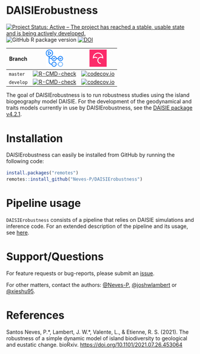 # DAISIErobustness


<!-- badges: start -->
[![Project Status: Active – The project has reached a stable, usable state and is being actively developed.](https://www.repostatus.org/badges/latest/active.svg)](https://www.repostatus.org/#active)
![GitHub R package version](https://img.shields.io/github/r-package/v/Neves-P/DAISIErobustness)
[![DOI](https://zenodo.org/badge/DOI/10.5281/zenodo.3897237.svg)](https://doi.org/10.5281/zenodo.3897237)

Branch|[![GitHub Actions logo](pics/github_actions_logo.png)](https://github.com/features/actions)|[![Codecov logo](pics/Codecov.png)](https://www.codecov.io)
--------|------------------------------------------------------------------------------------------------------------------------------------------------------------------------------------|--------------------------------------------------------------------------------------------------------------------------------------------------------------------
`master`|[![R-CMD-check](https://github.com/Neves-P/DAISIErobustness/actions/workflows/R-CMD-check.yaml/badge.svg)](https://github.com/Neves-P/DAISIErobustness/actions/workflows/R-CMD-check.yaml)|[![codecov.io](https://codecov.io/github/Neves-P/DAISIErobustness/coverage.svg?branch=master)](https://codecov.io/github/Neves-P/DAISIErobustness/branch/master)
`develop`|[![R-CMD-check](https://github.com/Neves-P/DAISIErobustness/actions/workflows/R-CMD-check.yaml/badge.svg?branch=develop)](https://github.com/Neves-P/DAISIErobustness/actions/workflows/R-CMD-check.yaml)|[![codecov.io](https://codecov.io/github/Neves-P/DAISIErobustness/coverage.svg?branch=develop)](https://codecov.io/github/Neves-P/DAISIErobustness/branch/develop)
<!-- badges: end -->

The goal of DAISIErobustness is to run robustness studies using the island biogeography model DAISIE. For the development of the geodynamical and traits models currently in use by DAISIErobustness, see the [DAISIE package v4.2.1](https://github.com/rsetienne/DAISIE/releases/tag/v4.2.1).

# Installation

DAISIErobustness can easily be installed from GitHub by running the following code:
``` r
install.packages("remotes")
remotes::install_github("Neves-P/DAISIErobustness")
```

# Pipeline usage

`DAISIErobustness` consists of a pipeline that relies on DAISIE simulations and inference code. For an extended description of the pipeline and its usage, see [here](https://github.com/Neves-P/DAISIErobustness/wiki).


# Support/Questions
For feature requests or bug-reports, please submit an [issue](https://github.com/Neves-P/DAISIErobustness/issues/new).

For other matters, contact the authors: [@Neves-P](https://github.com/Neves-P), [@joshwlambert](https://github.com/joshwlambert) or [@xieshu95](https://github.com/xieshu95).

# References

Santos Neves, P.\*, Lambert, J. W.\*, Valente, L., & Etienne, R. S. (2021). The robustness of a simple dynamic model of island biodiversity to geological and eustatic change. bioRxiv. https://doi.org/10.1101/2021.07.26.453064
